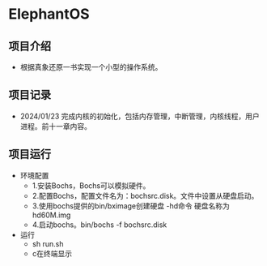 # ElephantOS
## 项目介绍
+ 根据真象还原一书实现一个小型的操作系统。
## 项目记录
+ 2024/01/23 完成内核的初始化，包括内存管理，中断管理，内核线程，用户进程。前十一章内容。
## 项目运行 
+ 环境配置
    + 1.安装Bochs，Bochs可以模拟硬件。
    + 2.配置Bochs，配置文件名为：bochsrc.disk。文件中设置从硬盘启动。
    + 3.使用bochs提供的bin/bximage创建硬盘 -hd命令 硬盘名称为hd60M.img
    + 4.启动bochs。bin/bochs -f bochsrc.disk
+ 运行
    + sh run.sh
    + c在终端显示
## 